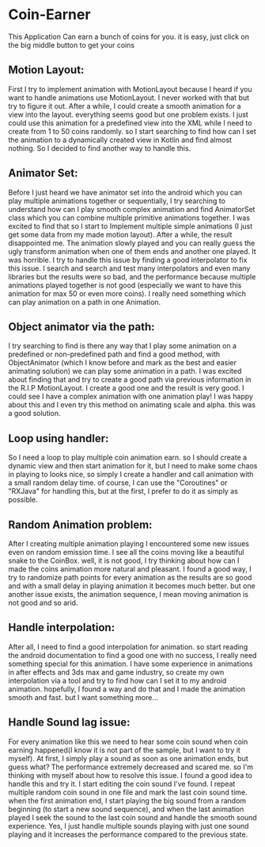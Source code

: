 # Coin-Earner
This Application Can earn a bunch of coins for you. it is easy, just click on the big middle button to get your coins

## Motion Layout:
First I try to implement animation with MotionLayout because I heard if you want to handle animations use MotionLayout. I never worked with that but try to figure it out. After a while, I could create a smooth animation for a view into the layout. everything seems good but one problem exists. I just could use this animation for a predefined view into the XML while I need to create from 1 to 50 coins randomly. so I start searching to find how can I set the animation to a dynamically created view in Kotlin and find almost nothing. So I decided to find another way to handle this.

## Animator Set:
Before I just heard we have animator set into the android which you can play multiple animations together or sequentially, I try searching to understand how can I play smooth complex animation and find AnimatorSet class which you can combine multiple primitive animations together. I was excited to find that so I start to Implement multiple simple animations (I just get some data from my made motion layout). After a while, the result disappointed me. The animation slowly played and you can really guess the ugly transform animation when one of them ends and another one played. It was horrible. I try to handle this issue by finding a good interpolator to fix this issue. I search and search and test many interpolators and even many libraries but the results were so bad, and the performance because multiple animations played together is not good (especially we want to have this animation for max 50 or even more coins). I really need something which can play animation on a path in one Animation.

## Object animator via the path:
I try searching to find is there any way that I play some animation on a predefined or non-predefined path and find a good method, with ObjectAnimator (which I know before and mark as the best and easier animating solution) we can play some animation in a path. I was excited about finding that and try to create a good path via previous information in the R.I.P MotionLayout. I create a good one and the result is very good. I could see I have a complex animation with one animation play! I was happy about this and I even try this method on animating scale and alpha. this was a good solution.

## Loop using handler:
So I need a loop to play multiple coin animation earn. so I should create a dynamic view and then start animation for it, but I need to make some chaos in playing to looks nice, so simply I create a handler and call animation with a small random delay time. of course, I can use the "Coroutines" or "RXJava" for handling this, but at the first, I prefer to do it as simply as possible.

## Random Animation problem:
After I creating multiple animation playing I encountered some new issues even on random emission time. I see all the coins moving like a beautiful snake to the CoinBox. well, it is not good, I try thinking about how can I made the coins animation more natural and pleasant. I found a good way, I try to randomize path points for every animation as the results are so good and with a small delay in playing animation it becomes much better. but one another issue exists, the animation sequence, I mean moving animation is not good and so arid.

## Handle interpolation:
After all, I need to find a good interpolation for animation. so start reading the android documentation to find a good one with no success, I really need something special for this animation. I have some experience in animations in after effects and 3ds max and game industry, so create my own interpolation via a tool and try to find how can I set it to my android animation. hopefully, I found a way and do that and I made the animation smooth and fast. but I want something more...

## Handle Sound lag issue:
For every animation like this we need to hear some coin sound when coin earning happened(I know it is not part of the sample, but I want to try it myself). At first, I simply play a sound as soon as one animation ends, but guess what? The performance extremely decreased and scared me. so I'm thinking with myself about how to resolve this issue. I found a good idea to handle this and try it. I start editing the coin sound I've found. I repeat multiple random coin sound in one file and mark the last coin sound time. when the first animation end, I start playing the big sound from a random beginning (to start a new sound sequence), and when the last animation played I seek the sound to the last coin sound and handle the smooth sound experience. Yes, I just handle multiple sounds playing with just one sound playing and it increases the performance compared to the previous state.

